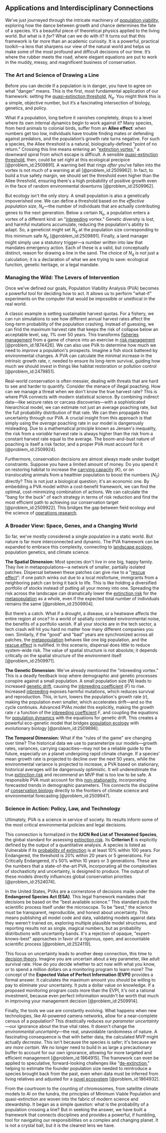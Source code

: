## Applications and Interdisciplinary Connections

We’ve just journeyed through the intricate machinery of [population viability](@article_id:168522), exploring how the dance between growth and chance determines the fate of a species. It’s a beautiful piece of theoretical physics applied to the living world. But what is it *for*? What can we do with it? It turns out that this framework is far more than an academic curiosity. It is a powerful, practical toolkit—a lens that sharpens our view of the natural world and helps us make some of the most profound and difficult decisions of our time. It’s where the rubber meets the road, where elegant equations are put to work in the muddy, messy, and magnificent business of conservation.

### The Art and Science of Drawing a Line

Before you can decide if a population is in danger, you have to agree on what "danger" means. This is the first, most fundamental application of our framework: setting the [quasi-extinction threshold](@article_id:193633), $N_q$. You might think this is a simple, objective number, but it’s a fascinating intersection of biology, genetics, and policy.

What if a population, long before it vanishes completely, drops to a level where its own internal dynamics begin to work against it? Many species, from herd animals to colonial birds, suffer from an **Allee effect**: when numbers get too low, individuals have trouble finding mates or defending against predators, and the population’s growth rate turns negative. For such a species, the Allee threshold is a natural, biologically-defined "point of no return." Crossing this line means entering an "[extinction vortex](@article_id:139183)," a downward spiral from which escape is difficult. A sensible [quasi-extinction threshold](@article_id:193633), then, could be set right at this ecological precipice [@problem_id:2509891]. A warning bell that rings *after* you’ve fallen into the vortex is not much of a warning at all [@problem_id:2509962]. In fact, to build a true safety margin, we should set the threshold even higher than the Allee threshold, ensuring there's a high probability of positive growth even in the face of random environmental downturns [@problem_id:2509962].

But ecology isn't the only story. A small population is also a genetically impoverished one. We can define a threshold based on the *effective population size*, $N_e$—the number of individuals that are actually contributing genes to the next generation. Below a certain $N_e$, a population enters a vortex of a different kind: an "[inbreeding](@article_id:262892) vortex." Genetic diversity is lost, and harmful mutations accumulate, reducing the population's ability to adapt. So, a geneticist might set $N_q$ at the population size corresponding to this minimum safe $N_e$ [@problem_id:2509891]. Finally, a land manager might simply use a statutory trigger—a number written into law that mandates emergency action. Each of these is a valid, but conceptually distinct, reason for drawing a line in the sand. The choice of $N_q$ is not just a calculation; it is a declaration of what we are trying to save: ecological function, genetic heritage, or a legal mandate.

### Managing the Wild: The Levers of Intervention

Once we’ve defined our goals, Population Viability Analysis (PVA) becomes a powerful tool for deciding how to act. It allows us to perform "what-if" experiments on the computer that would be impossible or unethical in the real world.

A classic example is setting sustainable harvest quotas. For a fishery, we can run simulations to see how different annual harvest rates affect the long-term probability of the population crashing. Instead of guessing, we can find the maximum harvest rate that keeps the risk of collapse below an acceptable level, say, $1\%$ over $50$ years. This transforms [fisheries management](@article_id:181961) from a game of chance into an exercise in [risk management](@article_id:140788) [@problem_id:1874426]. We can also use PVA to determine how much we need to *improve* a population's prospects. Imagine a fish stock battered by environmental changes. A PVA can calculate the minimal increase in the intrinsic growth rate, $r$, needed to ensure its long-term survival, guiding how much we should invest in things like habitat restoration or pollution control [@problem_id:2479851].

Real-world conservation is often messier, dealing with threats that are hard to see and harder to quantify. Consider the menace of illegal poaching. How can we manage a threat when we don't know the true harvest rate? This is where PVA connects with modern statistical science. By combining indirect data—like seizure rates or carcass discoveries—with a sophisticated hierarchical model, we can estimate not just an average poaching rate, but the full probability distribution of that rate. We can then propagate this uncertainty through our PVA. A crucial insight from this approach is that simply using the *average* poaching rate in our model is dangerously misleading. Due to a mathematical principle known as Jensen's inequality, the risk from a *variable* harvest rate is always higher than the risk from a constant harvest rate equal to the average. The boom-and-bust nature of poaching is itself a risk factor, and a proper PVA must account for it [@problem_id:2509924].

Furthermore, conservation decisions are almost always made under budget constraints. Suppose you have a limited amount of money. Do you spend it on restoring habitat to increase the [carrying capacity](@article_id:137524) ($K$), or on translocating animals from a healthier population to boost the numbers ($N_0$) directly? This is not just a biological question; it's an economic one. By embedding a PVA model within a cost-benefit framework, we can find the optimal, cost-minimizing combination of actions. We can calculate the "bang for the buck" of each strategy in terms of risk reduction and find the most efficient path to achieving our conservation target [@problem_id:2509922]. This bridges the gap between field ecology and the science of [operations research](@article_id:145041).

### A Broader View: Space, Genes, and a Changing World

So far, we've mostly considered a single population in a static world. But nature is far more interconnected and dynamic. The PVA framework can be expanded to embrace this complexity, connecting to [landscape ecology](@article_id:184042), population genetics, and climate science.

**The Spatial Dimension:** Most species don't live in one big, happy family. They live in metapopulations—a network of smaller, partially isolated patches. Dispersal between these patches can give rise to a "[rescue effect](@article_id:177438)": if one patch winks out due to a local misfortune, immigrants from a neighboring patch can bring it back to life. This is like holding a diversified portfolio of stocks instead of putting all your money into one. Spreading the risk across the landscape can dramatically lower the [extinction risk](@article_id:140463) for the [metapopulation](@article_id:271700) as a whole, even if the expected total number of individuals remains the same [@problem_id:2509904].

But there’s a catch. What if a drought, a disease, or a heatwave affects the entire region at once? In a world of spatially correlated environmental noise, the benefits of a portfolio vanish. If all your stocks are in the tech sector, a tech crash will hit you hard no matter how many different companies you own. Similarly, if the "good" and "bad" years are synchronized across all patches, the [metapopulation](@article_id:271700) behaves like one big population, and the [rescue effect](@article_id:177438) is nullified. In this scenario, dispersal does little to reduce system-wide risk. The value of spatial structure is not absolute; it depends critically on the spatial structure of the environment itself [@problem_id:2509971].

**The Genetic Dimension:** We've already mentioned the "inbreeding vortex." This is a deadly feedback loop where demographic and genetic processes conspire against a small population. A small population size ($N$) leads to increased [genetic drift](@article_id:145100), causing the [inbreeding coefficient](@article_id:189692) ($F$) to rise. Increased [inbreeding](@article_id:262892) exposes harmful mutations, which reduces survival and reproduction. This, in turn, lowers the population's growth rate ($r$), making the population even smaller, which accelerates drift—and so the cycle continues. Advanced PVAs model this explicitly, making the growth rate $r$ a function of the [inbreeding coefficient](@article_id:189692) $F$, and coupling the equations for [population dynamics](@article_id:135858) with the equations for genetic drift. This creates a powerful eco-genetic model that bridges [population ecology](@article_id:142426) with evolutionary biology [@problem_id:2509896].

**The Temporal Dimension:** What if the "rules of the game" are changing over time? The historical data we use to parameterize our models—growth rates, variances, carrying capacities—may not be a reliable guide to the future, especially on a planet undergoing rapid climate change. If a species' mean growth rate is projected to decline over the next 50 years, while the environmental variance is projected to increase, a PVA based on stationary, historical averages will be dangerously optimistic. It will underestimate the true [extinction risk](@article_id:140463) and recommend an MVP that is too low to be safe. A responsible PVA must account for this [non-stationarity](@article_id:138082), incorporating forecasted trends in demographic parameters. This connects the discipline of [conservation biology](@article_id:138837) directly to the frontiers of climate science and environmental forecasting [@problem_id:2509947].

### Science in Action: Policy, Law, and Technology

Ultimately, PVA is a science in service of society. Its results inform some of the most critical environmental policies and legal decisions.

This connection is formalized in the **IUCN Red List of Threatened Species**, the global standard for assessing [extinction risk](@article_id:140463). Its **Criterion E** is explicitly defined by the output of a quantitative analysis. A species is listed as Vulnerable if its [probability of extinction](@article_id:270375) is at least $10\%$ within $100$ years. For Endangered, the threshold is $20\%$ within $20$ years or $5$ generations. For Critically Endangered, it's $50\%$ within $10$ years or $3$ generations. These are the numbers that a state-of-the-art PVA, incorporating all the complexities of stochasticity and uncertainty, is designed to produce. The output of these models directly influences global conservation priorities [@problem_id:2524074].

In the United States, PVAs are a cornerstone of decisions made under the **Endangered Species Act (ESA)**. This legal framework mandates that decisions be based on the "best available science." This standard puts the scientific process itself under the microscope. To be "best," the science must be transparent, reproducible, and honest about uncertainty. This means publishing all model code and data, validating models against data they weren't trained on, exploring multiple plausible model structures, and reporting results not as single, magical numbers, but as probability distributions with uncertainty bands. It's a rejection of opaque, "expert-knows-best" approaches in favor of a rigorous, open, and accountable scientific process [@problem_id:2524119].

This focus on uncertainty leads to another deep connection, this time to [decision theory](@article_id:265488). Imagine you are uncertain about a key parameter, like adult survival rate. How do you decide whether to act now with what you know, or to spend a million dollars on a monitoring program to learn more? The concept of the **Expected Value of Perfect Information (EVPI)** provides a formal answer. It calculates the maximum amount you should be willing to pay to eliminate your uncertainty. It puts a dollar value on knowledge. If a proposed monitoring program costs more than the EVPI, it's not a rational investment, because even perfect information wouldn't be worth that much in improving your management decision [@problem_id:2509914].

Finally, the tools we use are constantly evolving. What happens when new technologies, like AI-powered camera networks, allow for a near-complete census of a population? This drastically reduces our *parameter uncertainty*—our ignorance about the true vital rates. It doesn't change the *environmental uncertainty*—the real, unavoidable randomness of nature. A fascinating consequence is that with better data, the calculated MVP might actually *decrease*. This isn't because the species is safer; it's because *we are more certain*. We no longer need to build in as large a precautionary buffer to account for our own ignorance, allowing for more targeted and efficient management [@problem_id:1864915]. The framework can even be applied to speculative, forward-looking challenges like "[de-extinction](@article_id:193590)," helping to estimate the founder population size needed to reintroduce a species brought back from the past, even when data must be inferred from living relatives and adjusted for a [novel ecosystem](@article_id:197490) [@problem_id:1864932].

From the courtroom to the counting of chromosomes, from satellite climate models to AI on the tundra, the principles of Minimum Viable Population and quasi-extinction are woven into the fabric of modern science and stewardship. It began as a simple question: what is the probability of a population crossing a line? But in seeking the answer, we have built a framework that connects disciplines and provides a powerful, if humbling, tool for navigating our responsibilities on a complex and changing planet. It is not a crystal ball, but it is the clearest lens we have.